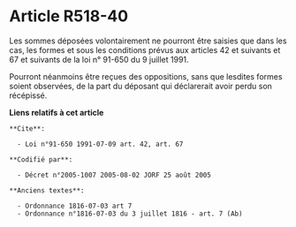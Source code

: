 # Article R518-40

Les sommes déposées volontairement ne pourront être saisies que dans les cas, les formes et sous les conditions prévus aux
articles 42 et suivants et 67 et suivants de la loi n° 91-650 du 9 juillet 1991.

Pourront néanmoins être reçues des oppositions, sans que lesdites formes soient observées, de la part du déposant qui
déclarerait avoir perdu son récépissé.

**Liens relatifs à cet article**

	**Cite**:

	  - Loi n°91-650 1991-07-09 art. 42, art. 67

	**Codifié par**:

	  - Décret n°2005-1007 2005-08-02 JORF 25 août 2005

	**Anciens textes**:

	  - Ordonnance 1816-07-03 art 7
	  - Ordonnance n°1816-07-03 du 3 juillet 1816 - art. 7 (Ab)
